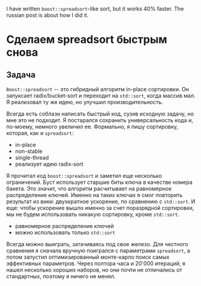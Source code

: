 I have written `boost::spreadsort`-like sort, but it works 40% faster. The russian post is about how I did it.

# Сделаем spreadsort быстрым снова
## Задача
`Boost::spreadsort` -- это гибридный алгоритм in-place сортировки. Он запуксает radix/bucket-sort и переходит на `std::sort`, когда массив мал. Я реализовал ту же идею, но улучшил производительность. 

Всегда есть соблазн написать быстрый код, сузив исходную задачу, но мне это не подходит. Я постарался сохранить универсальность кода и, по-моему, немного увеличил ее. Формально, я пишу сортировку, которая, как и `spreadsort`:
- in-place
- non-stable
- single-thread
- реализует идею radix-sort

Я прочитал код `boost::spreadsort` и заметил еще несколько ограничений. Буст использует старшие биты ключа в качестве номера бакета. Это значит, что алгоритм расчитывает на равномерное распределение ключей. Именно на таких ключах я смог повторить результат из вики: двухкратное ускорение, по сравнению с `std::sort`. И еще: чтобы ускорение вышло именно за счет поразрядной сортировки, мы не будем использовать никакую сортировку, кроме `std::sort`.
- равномерное распределение ключей
- можно использовать только `std::sort`

Всегда можно выиграть, затачиваясь под свое железо. Для честного сравнения я сначала вручную поигрался с параметрами `spreadsort`, а потом запустил оптимизированный монте-карло поиск самых эффективных параметров. Через полтора часа и 20'000 итераций, я нашел несколько хороших наборов, но они почти не отличались от стандартных, поэтому я ничего не менял.
